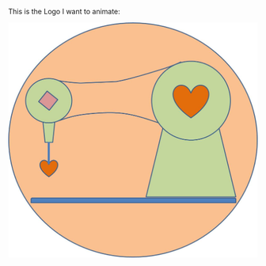 This is the Logo I want to animate:

![Rafaela Alameda Logo](project_images/RafaelAlamedaLogo.jpg?raw=true "Rafaela Alameda")

